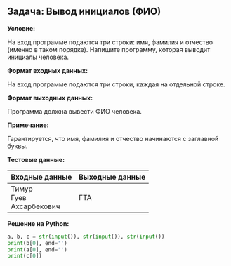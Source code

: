 ## Задача: Вывод инициалов (ФИО)

**Условие:**

На вход программе подаются три строки: имя, фамилия и отчество (именно в таком порядке). Напишите программу, которая выводит инициалы человека.

**Формат входных данных:**

На вход программе подаются три строки, каждая на отдельной строке.

**Формат выходных данных:**

Программа должна вывести ФИО человека.

**Примечание:**

Гарантируется, что имя, фамилия и отчество начинаются с заглавной буквы.

**Тестовые данные:**

| Входные данные     | Выходные данные |
|--------------------|-----------------|
| Тимур <br> Гуев <br> Ахсарбекович | ГТА           |

**Решение на Python:**
``` python
a, b, c = str(input()), str(input()), str(input())
print(b[0], end='')
print(a[0], end='')
print(c[0])
```